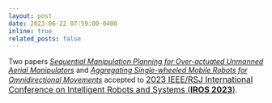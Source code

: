 ```yaml
---
layout: post
date: 2023-06-22 07:59:00-0400
inline: true
related_posts: false
---
```


Two papers <a href="https://arxiv.org/abs/2306.14105" target="_blank"><i>Sequential Manipulation Planning for Over-actuated Unmanned Aerial Manipulators</i></a> and <a href="https://www.researchgate.net/publication/372247728_Aggregating_Single-wheeled_Mobile_Robots_for_Omnidirectional_Movements" target="_blank"><i>Aggregating Single-wheeled Mobile Robots for Omnidirectional Movements</i></a> accepted to <a style="font-size: 16px;" href="https://ieee-iros.org/" target="_blank">2023 IEEE/RSJ International Conference on Intelligent Robots and Systems (<b>IROS 2023</b>)</a>.
